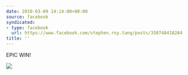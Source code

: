 ```yaml
---
date: 2010-03-09 14:14:00+00:00
source: facebook
syndicated:
- type: facebook
  url: https://www.facebook.com/stephen.roy.tang/posts/350748418284
title: ''
---
```


EPIC WIN!

![](http://i.imgur.com/NslKJ.jpg)